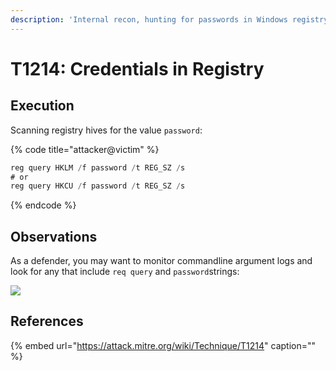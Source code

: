 ```yaml
---
description: 'Internal recon, hunting for passwords in Windows registry'
---
```


# T1214: Credentials in Registry

## Execution

Scanning registry hives for the value `password`:

{% code title="attacker@victim" %}
```csharp
reg query HKLM /f password /t REG_SZ /s
# or
reg query HKCU /f password /t REG_SZ /s
```
{% endcode %}

## Observations

As a defender, you may want to monitor commandline argument logs and look for any that include `req query` and `password`strings:

![](../../.gitbook/assets/passwords-registry.png)

## References

{% embed url="https://attack.mitre.org/wiki/Technique/T1214" caption="" %}

